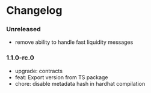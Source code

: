 # Changelog

### Unreleased
- remove ability to handle fast liquidity messages

### 1.1.0-rc.0

- upgrade: contracts
- feat: Export version from TS package
- chore: disable metadata hash in hardhat compilation
